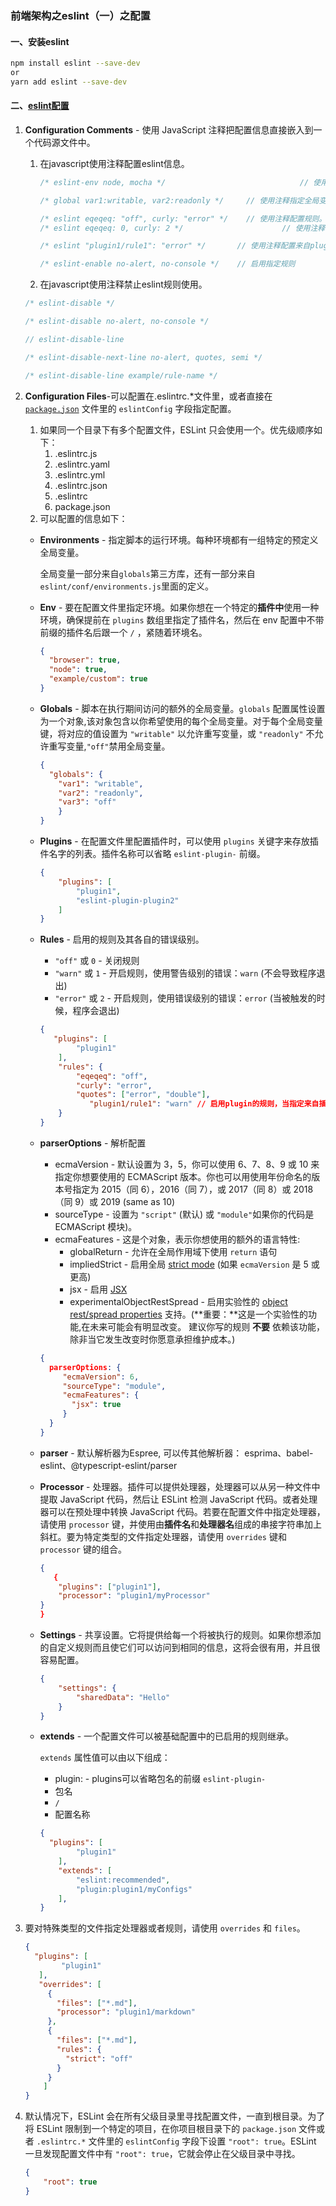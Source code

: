 ### 前端架构之eslint（一）之配置

#### 一、安装eslint

```bash
npm install eslint --save-dev
or
yarn add eslint --save-dev
```



#### 二、[eslint配置](https://eslint.org/docs/user-guide/configuring)



1. **Configuration Comments** - 使用 JavaScript 注释把配置信息直接嵌入到一个代码源文件中。

   1. 在javascript使用注释配置eslint信息。

      ```javascript
      /* eslint-env node, mocha */  							// 使用注释来指定环境
      
      /* global var1:writable, var2:readonly */ 	// 使用注释指定全局变量，并且约定全局变量是否允许重写，																																			 writable允许重写全局变量、readonly不允许重写全局变量、off禁用全局变量
      
      /* eslint eqeqeq: "off", curly: "error" */ 	// 使用注释配置规则。off关闭规则；warn开启警告级别规则；error开启错误级别规则；
      /* eslint eqeqeq: 0, curly: 2 */						// 使用注释配置规则。0关闭规则；1开启警告级别规则；2开启错误级别规则；
      
      /* eslint "plugin1/rule1": "error" */       // 使用注释配置来自plugin的规则。
      
      /* eslint-enable no-alert, no-console */    // 启用指定规则
      ```

      

   2. 在javascript使用注释禁止eslint规则使用。

   ```javascript
   /* eslint-disable */ 																					//  对整个文件禁用eslint
   
   /* eslint-disable no-alert, no-console */ 										// 指定规则的禁用
   
   // eslint-disable-line																				// 当前行禁用
   
   /* eslint-disable-next-line no-alert, quotes, semi */					// 下一行禁用规则
   
   /* eslint-disable-line example/rule-name */										// 禁用eslint-plugin-example的rule-name 规则
   ```

2. **Configuration Files**-可以配置在.eslintrc.*文件里，或者直接在 [`package.json`](https://docs.npmjs.com/files/package.json) 文件里的 `eslintConfig` 字段指定配置。

   1. 如果同一个目录下有多个配置文件，ESLint 只会使用一个。优先级顺序如下：
      1. .eslintrc.js
      2. .eslintrc.yaml
      3. .eslintrc.yml
      4. .eslintrc.json
      5. .eslintrc
      6. package.json
   2. 可以配置的信息如下：

   - **Environments** - 指定脚本的运行环境。每种环境都有一组特定的预定义全局变量。

     全局变量一部分来自`globals`第三方库，还有一部分来自`eslint/conf/environments.js`里面的定义。

   - **Env** - 要在配置文件里指定环境。如果你想在一个特定的**插件中**使用一种环境，确保提前在 `plugins` 数组里指定了插件名，然后在 env 配置中不带前缀的插件名后跟一个 `/` ，紧随着环境名。

     ```json
     {
       "browser": true,
       "node": true,
       "example/custom": true
     }
     ```

   - **Globals** - 脚本在执行期间访问的额外的全局变量。`globals` 配置属性设置为一个对象,该对象包含以你希望使用的每个全局变量。对于每个全局变量键，将对应的值设置为 `"writable"` 以允许重写变量，或 `"readonly"` 不允许重写变量,`"off"`禁用全局变量。

     ```json
     {
       "globals": {
         "var1": "writable",
         "var2": "readonly",
         "var3": "off"
         }
     }
     ```

   - **Plugins** - 在配置文件里配置插件时，可以使用 `plugins` 关键字来存放插件名字的列表。插件名称可以省略 `eslint-plugin-` 前缀。

     ```json
     {
         "plugins": [
             "plugin1",
             "eslint-plugin-plugin2"
         ]
     }
     ```

     

   - **Rules** - 启用的规则及其各自的错误级别。

     - `"off"` 或 `0` - 关闭规则
     - `"warn"` 或 `1` - 开启规则，使用警告级别的错误：`warn` (不会导致程序退出)
     - `"error"` 或 `2` - 开启规则，使用错误级别的错误：`error` (当被触发的时候，程序会退出)

     ```json
     {
        "plugins": [
             "plugin1"
         ],
     	 "rules": {
             "eqeqeq": "off",
             "curly": "error",
             "quotes": ["error", "double"],
          		"plugin1/rule1": "warn" // 启用plugin的规则，当指定来自插件的规则时，确保删除 eslint-plugin- 前缀
         }
     }
     ```

     

   - **parserOptions** - 解析配置

     - ecmaVersion - 默认设置为 3，5，你可以使用 6、7、8、9 或 10 来指定你想要使用的 ECMAScript 版本。你也可以用使用年份命名的版本号指定为 2015（同 6），2016（同 7），或 2017（同 8）或 2018（同 9）或 2019 (same as 10)
     - sourceType - 设置为 `"script"` (默认) 或 `"module"`如果你的代码是 ECMAScript 模块)。
     - ecmaFeatures - 这是个对象，表示你想使用的额外的语言特性:
       - globalReturn - 允许在全局作用域下使用 `return` 语句
       - impliedStrict -  启用全局 [strict mode](https://developer.mozilla.org/en-US/docs/Web/JavaScript/Reference/Strict_mode) (如果 `ecmaVersion` 是 5 或更高)
       - jsx - 启用 [JSX](http://facebook.github.io/jsx/)
       - experimentalObjectRestSpread - 启用实验性的 [object rest/spread properties](https://github.com/sebmarkbage/ecmascript-rest-spread) 支持。(**重要：**这是一个实验性的功能,在未来可能会有明显改变。 建议你写的规则 **不要** 依赖该功能，除非当它发生改变时你愿意承担维护成本。)

     ```json
     {
       parserOptions: {
          "ecmaVersion": 6,
          "sourceType": "module",
          "ecmaFeatures": {
            "jsx": true
          }
       }
     }
     ```

     

   - **parser** - 默认解析器为Espree, 可以传其他解析器： esprima、babel-eslint、@typescript-eslint/parser

   - **Processor** - 处理器。插件可以提供处理器，处理器可以从另一种文件中提取 JavaScript 代码，然后让 ESLint 检测 JavaScript 代码。或者处理器可以在预处理中转换 JavaScript 代码。若要在配置文件中指定处理器，请使用 `processor` 键，并使用由**插件名**和**处理器名**组成的串接字符串加上斜杠。要为特定类型的文件指定处理器，请使用 `overrides` 键和 `processor` 键的组合。

     ```json
     {
     	{
         "plugins": ["plugin1"],
         "processor": "plugin1/myProcessor"
     }
     }
     ```

     

   - **Settings** - 共享设置。它将提供给每一个将被执行的规则。如果你想添加的自定义规则而且使它们可以访问到相同的信息，这将会很有用，并且很容易配置。

     ```json
     {
         "settings": {
             "sharedData": "Hello"
         }
     }
     ```

     

   - **extends** - 一个配置文件可以被基础配置中的已启用的规则继承。

     `extends` 属性值可以由以下组成：

     - plugin: - plugins可以省略包名的前缀 `eslint-plugin-`
     - 包名
     - `/`
     - 配置名称

     ```json
     {
       "plugins": [
             "plugin1"
         ],
         "extends": [
             "eslint:recommended",
             "plugin:plugin1/myConfigs"
         ],
     }
     ```

     

3. 要对特殊类型的文件指定处理器或者规则，请使用 `overrides` 和 `files`。

   ```json
   {
     "plugins": [
           "plugin1"
      ],
      "overrides": [
        {
          "files": ["*.md"],
          "processor": "plugin1/markdown"
        },
        {
          "files": ["*.md"],
          "rules": {
            "strict": "off"
          }
        }
       ]
   }
   ```

   

4. 默认情况下，ESLint 会在所有父级目录里寻找配置文件，一直到根目录。为了将 ESLint 限制到一个特定的项目，在你项目根目录下的 `package.json` 文件或者 `.eslintrc.*` 文件里的 `eslintConfig` 字段下设置 `"root": true`。ESLint 一旦发现配置文件中有 `"root": true`，它就会停止在父级目录中寻找。

   ```json
   {
       "root": true
   }
   ```




